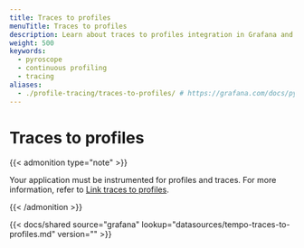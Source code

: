 ```yaml
---
title: Traces to profiles
menuTitle: Traces to profiles
description: Learn about traces to profiles integration in Grafana and Grafana Cloud.
weight: 500
keywords:
  - pyroscope
  - continuous profiling
  - tracing
aliases:
  - ./profile-tracing/traces-to-profiles/ # https://grafana.com/docs/pyroscope/latest/view-and-analyze-profile-data/profile-tracing/traces-to-profiles/
---
```


# Traces to profiles

{{< admonition type="note" >}}

Your application must be instrumented for profiles and traces. For more information, refer to [Link traces to profiles](https://grafana.com/docs/pyroscope/<PYROSCOPE_VERSION>/configure-client/trace-span-profiles/).

{{< /admonition >}}

[//]: # 'Shared content for Trace to profiles in the Tempo data source'

{{< docs/shared source="grafana" lookup="datasources/tempo-traces-to-profiles.md" version="<GRAFANA VERSION>" >}}
